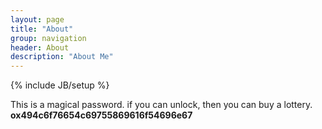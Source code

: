 ```yaml
---
layout: page
title: "About"
group: navigation
header: About
description: "About Me"
---
```

{% include JB/setup %}

This is a magical password. if you can unlock, then you can buy a lottery.
<strong>ox494c6f76654c69755869616f54696e67</strong>